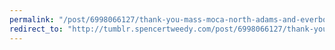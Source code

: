 ```yaml
---
permalink: "/post/6998066127/thank-you-mass-moca-north-adams-and-everbody"
redirect_to: "http://tumblr.spencertweedy.com/post/6998066127/thank-you-mass-moca-north-adams-and-everbody"
---
```

